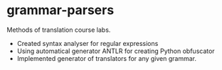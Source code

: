 # grammar-parsers
Methods of translation course labs.
- Created syntax analyser for regular expressions
- Using automatical generator ANTLR for creating Python obfuscator
- Implemented generator of translators for any given grammar.
